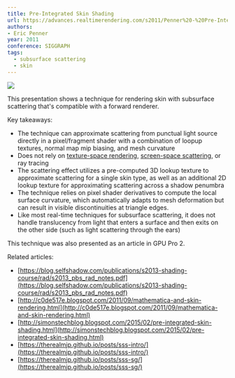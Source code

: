 ```yaml
---
title: Pre-Integrated Skin Shading
url: https://advances.realtimerendering.com/s2011/Penner%20-%20Pre-Integrated%20Skin%20Rendering%20(Siggraph%202011%20Advances%20in%20Real-Time%20Rendering%20Course).pptx
authors:
- Eric Penner
year: 2011
conference: SIGGRAPH
tags:
  - subsurface scattering
  - skin
---
```


![](https://advances.realtimerendering.com/s2011/index_files/image022.png)

This presentation shows a technique for rendering skin with subsurface scattering that's compatible with a forward renderer.

Key takeaways:

* The technique can approximate scattering from punctual light source directly in a pixel/fragment shader with a combination of loopup textures, normal map mip biasing, and mesh curvature
* Does not rely on [texture-space rendering](https://developer.nvidia.com/gpugems/gpugems3/part-iii-rendering/chapter-14-advanced-techniques-realistic-real-time-skin), [screen-space scattering](http://advances.realtimerendering.com/s2018/Efficient%20screen%20space%20subsurface%20scattering%20Siggraph%202018.pdf), or ray tracing
* The scattering effect utilizes a pre-computed 3D lookup texture to approximate scattering for a single skin type, as well as an additional 2D lookup texture for approximating scattering across a shadow penumbra
* The technique relies on pixel shader derivatives to compute the local surface curvature, which automatically adapts to mesh deformation but can result in visible discontinuities at triangle edges.
* Like most real-time techniques for subsurface scattering, it does not handle translucency from light that enters a surface and then exits on the other side (such as light scattering through the ears)

This technique was also presented as an article in GPU Pro 2.

Related articles:

* [https://blog.selfshadow.com/publications/s2013-shading-course/rad/s2013_pbs_rad_notes.pdf](https://blog.selfshadow.com/publications/s2013-shading-course/rad/s2013_pbs_rad_notes.pdf)
* [http://c0de517e.blogspot.com/2011/09/mathematica-and-skin-rendering.html](http://c0de517e.blogspot.com/2011/09/mathematica-and-skin-rendering.html)
* [http://simonstechblog.blogspot.com/2015/02/pre-integrated-skin-shading.html](http://simonstechblog.blogspot.com/2015/02/pre-integrated-skin-shading.html)
* [https://therealmjp.github.io/posts/sss-intro/](https://therealmjp.github.io/posts/sss-intro/)
* [https://therealmjp.github.io/posts/sss-sg/](https://therealmjp.github.io/posts/sss-sg/)